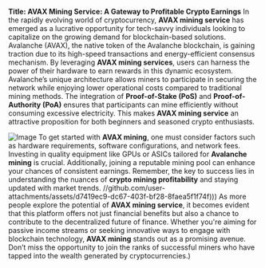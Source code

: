 **Title: AVAX Mining Service: A Gateway to Profitable Crypto Earnings**
In the rapidly evolving world of cryptocurrency, **AVAX mining service** has emerged as a lucrative opportunity for tech-savvy individuals looking to capitalize on the growing demand for blockchain-based solutions. Avalanche (AVAX), the native token of the Avalanche blockchain, is gaining traction due to its high-speed transactions and energy-efficient consensus mechanism. By leveraging **AVAX mining services**, users can harness the power of their hardware to earn rewards in this dynamic ecosystem.
Avalanche’s unique architecture allows miners to participate in securing the network while enjoying lower operational costs compared to traditional mining methods. The integration of **Proof-of-Stake (PoS)** and **Proof-of-Authority (PoA)** ensures that participants can mine efficiently without consuming excessive electricity. This makes **AVAX mining service** an attractive proposition for both beginners and seasoned crypto enthusiasts.

![Image](https://github.com/user-attachments/assets/d7419ec9-dc67-403f-bf28-8faea5f1f74f)
To get started with **AVAX mining**, one must consider factors such as hardware requirements, software configurations, and network fees. Investing in quality equipment like GPUs or ASICs tailored for **Avalanche mining** is crucial. Additionally, joining a reputable mining pool can enhance your chances of consistent earnings. Remember, the key to success lies in understanding the nuances of **crypto mining profitability** and staying updated with market trends.
 //github.com/user-attachments/assets/d7419ec9-dc67-403f-bf28-8faea5f1f74f)))
As more people explore the potential of **AVAX mining service**, it becomes evident that this platform offers not just financial benefits but also a chance to contribute to the decentralized future of finance. Whether you're aiming for passive income streams or seeking innovative ways to engage with blockchain technology, **AVAX mining** stands out as a promising avenue. Don’t miss the opportunity to join the ranks of successful miners who have tapped into the wealth generated by cryptocurrencies.)

